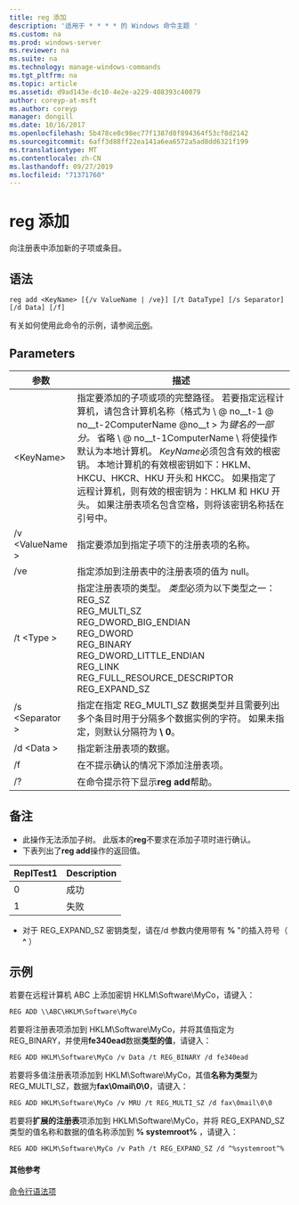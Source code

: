 ```yaml
---
title: reg 添加
description: '适用于 * * * * 的 Windows 命令主题 '
ms.custom: na
ms.prod: windows-server
ms.reviewer: na
ms.suite: na
ms.technology: manage-windows-commands
ms.tgt_pltfrm: na
ms.topic: article
ms.assetid: d9ad143e-dc10-4e2e-a229-408393c40079
author: coreyp-at-msft
ms.author: coreyp
manager: dongill
ms.date: 10/16/2017
ms.openlocfilehash: 5b478ce0c98ec77f1387d8f894364f53cf8d2142
ms.sourcegitcommit: 6aff3d88ff22ea141a6ea6572a5ad8dd6321f199
ms.translationtype: MT
ms.contentlocale: zh-CN
ms.lasthandoff: 09/27/2019
ms.locfileid: "71371760"
---
```

# <a name="reg-add"></a>reg 添加


向注册表中添加新的子项或条目。

## <a name="syntax"></a>语法

```
reg add <KeyName> [{/v ValueName | /ve}] [/t DataType] [/s Separator] [/d Data] [/f]
```
有关如何使用此命令的示例，请参阅[示例](#BKMK_examples)。

## <a name="parameters"></a>Parameters

|      参数      |                                                                                                                                                                                                                                                                   描述                                                                                                                                                                                                                                                                   |
|---------------------|-------------------------------------------------------------------------------------------------------------------------------------------------------------------------------------------------------------------------------------------------------------------------------------------------------------------------------------------------------------------------------------------------------------------------------------------------------------------------------------------------------------------------------------------------|
| \<KeyName<em>></em> | 指定要添加的子项或项的完整路径。 若要指定远程计算机，请包含计算机名称（格式为 \\ @ no__t-1 @ no__t-2ComputerName @no__t > 为*键名的一部分。* 省略 \\ @ no__t-1ComputerName \ 将使操作默认为本地计算机。 *KeyName*必须包含有效的根密钥。 本地计算机的有效根密钥如下：HKLM、HKCU、HKCR、HKU 开头和 HKCC。 如果指定了远程计算机，则有效的根密钥为：HKLM 和 HKU 开头。 如果注册表项名包含空格，则将该密钥名称括在引号中。 |
|   /v \<ValueName >   |                                                                                                                                                                                                                                指定要添加到指定子项下的注册表项的名称。                                                                                                                                                                                                                                 |
|         /ve         |                                                                                                                                                                                                                                指定添加到注册表中的注册表项的值为 null。                                                                                                                                                                                                                                |
|     /t \<Type >      |                                                                                                                                          指定注册表项的类型。 *类型*必须为以下类型之一：</br>REG_SZ</br>REG_MULTI_SZ</br>REG_DWORD_BIG_ENDIAN</br>REG_DWORD</br>REG_BINARY</br>REG_DWORD_LITTLE_ENDIAN</br>REG_LINK</br>REG_FULL_RESOURCE_DESCRIPTOR</br>REG_EXPAND_SZ                                                                                                                                          |
|   /s \<Separator >   |                                                                                                                                                              指定在指定 REG_MULTI_SZ 数据类型并且需要列出多个条目时用于分隔多个数据实例的字符。 如果未指定，则默认分隔符为 **\ 0**。                                                                                                                                                              |
|     /d \<Data >      |                                                                                                                                                                                                                                                 指定新注册表项的数据。                                                                                                                                                                                                                                                  |
|         /f          |                                                                                                                                                                                                                                           在不提示确认的情况下添加注册表项。                                                                                                                                                                                                                                           |
|         /?          |                                                                                                                                                                                                                                              在命令提示符下显示**reg add**帮助。                                                                                                                                                                                                                                               |

## <a name="remarks"></a>备注

-   此操作无法添加子树。 此版本的**reg**不要求在添加子项时进行确认。
-   下表列出了**reg add**操作的返回值。

| ReplTest1 | Description |
|-------|-------------|
|   0   |   成功   |
|   1   |   失败   |

-   对于 REG_EXPAND_SZ 密钥类型，请在/d 参数内使用带有 **%** "的插入符号（ **^** ）

## <a name="BKMK_examples"></a>示例

若要在远程计算机 ABC 上添加密钥 HKLM\Software\MyCo，请键入：
```
REG ADD \\ABC\HKLM\Software\MyCo
```
若要将注册表项添加到 HKLM\Software\MyCo，并将其值指定为 REG_BINARY，并使用**fe340ead**数据**类型的值**，请键入：
```
REG ADD HKLM\Software\MyCo /v Data /t REG_BINARY /d fe340ead
```
若要将多值注册表项添加到 HKLM\Software\MyCo，其值**名称为类型**为 REG_MULTI_SZ，数据为**fax\0mail\0\0**，请键入：
```
REG ADD HKLM\Software\MyCo /v MRU /t REG_MULTI_SZ /d fax\0mail\0\0
```
若要将**扩展的注册表**项添加到 HKLM\Software\MyCo，并将 REG_EXPAND_SZ 类型的值名称和数据的值名称添加到 **% systemroot%** ，请键入：
```
REG ADD HKLM\Software\MyCo /v Path /t REG_EXPAND_SZ /d ^%systemroot^%
```

#### <a name="additional-references"></a>其他参考

[命令行语法项](command-line-syntax-key.md)
